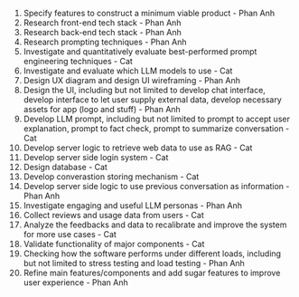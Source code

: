 1. Specify features to construct a minimum viable product - Phan Anh
2. Research front-end tech stack - Phan Anh
3. Research back-end tech stack - Phan Anh
4. Research prompting techniques - Phan Anh
5. Investigate and quantitatively evaluate best-performed prompt engineering techniques - Cat
6. Investigate and evaluate which LLM models to use - Cat
7. Design UX diagram and design UI wireframing - Phan Anh
8. Design the UI, including but not limited to develop chat interface, develop interface to let user supply external data, develop necessary assets for app (logo and stuff) - Phan Anh
9. Develop LLM prompt, including but not limited to prompt to accept user explanation, prompt to fact check, prompt to summarize conversation - Cat
10. Develop server logic to retrieve web data to use as RAG - Cat
11. Develop server side login system - Cat
12. Design database - Cat
13. Develop converastion storing mechanism - Cat
14. Develop server side logic to use previous conversation as information - Phan Anh
15. Investigate engaging and useful LLM personas - Phan Anh
16. Collect reviews and usage data from users - Cat
17. Analyze the feedbacks and data to recalibrate and improve the system for more use cases - Cat
18. Validate functionality of major components - Cat
19. Checking how the software performs under different loads, including but not limited to stress testing and load testing - Phan Anh
20. Refine main features/components and add sugar features to improve user experience - Phan Anh